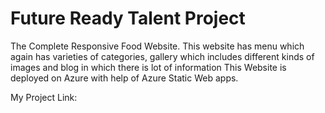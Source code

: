 # Future Ready Talent Project

The Complete Responsive Food Website. This website has menu which again has varieties of categories, gallery which includes different kinds of images and blog in which there is lot of information 
This Website is deployed on Azure with help of Azure Static Web apps.

My Project Link: 
